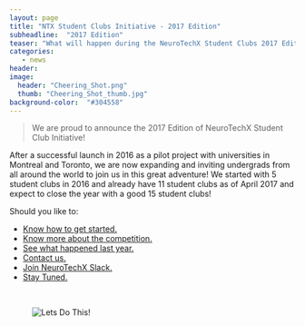 ```yaml
---
layout: page
title: "NTX Student Clubs Initiative - 2017 Edition"
subheadline:  "2017 Edition"
teaser: "What will happen during the NeuroTechX Student Clubs 2017 Edition?"
categories:
   - news
header:
image:
  header: "Cheering_Shot.png"
  thumb: "Cheering_Shot_thumb.jpg"
background-color:  "#304558"
---
```


> We are proud to announce the 2017 Edition of NeuroTechX Student Club Initiative!

After a successful launch in 2016 as a pilot project with universities in Montreal and Toronto, we are now expanding and inviting undergrads from all around the world to join us in this great adventure! We started with 5 student clubs in 2016 and already have 11 student clubs as of April 2017 and expect to close the year with a good 15 student clubs!

Should you like to:

- <a href="{{ site.url }}{{ site.baseurl }}/get-started/">Know how to get started.<a>
- <a href="{{ site.url }}{{ site.baseurl }}/competition/">Know more about the competition.<a>
- <a href="https://medium.com/neurotechx/ntx-student-clubs-initiative-2fba98b0d082#.s2kll01k4">See what happened last year.<a>
- <a href="{{ site.url }}{{ site.baseurl }}/contact/">Contact us.<a>
- <a href="https://neurotechx.herokuapp.com/">Join NeuroTechX Slack.<a>
- <a href="http://eepurl.com/bEQDKX">Stay Tuned.<a>

<br />
<figure>
   <img src="{{ site.url }}{{ site.baseurl }}/images/LetsDoThis.jpg" alt="Lets Do This!" />
</figure>
